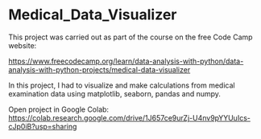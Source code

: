 # Medical_Data_Visualizer
This project was carried out as part of the course on the free Code Camp website:

https://www.freecodecamp.org/learn/data-analysis-with-python/data-analysis-with-python-projects/medical-data-visualizer

In this project, I had to visualize and make calculations from medical examination data using matplotlib, seaborn, pandas and numpy.

Open project in Google Colab:
https://colab.research.google.com/drive/1J657ce9urZj-U4nv9pYYUuIcs-cJp0iB?usp=sharing
